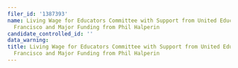```yaml
---
filer_id: '1387393'
name: Living Wage for Educators Committee with Support from United Educators of San
  Francisco and Major Funding from Phil Halperin
candidate_controlled_id: ''
data_warning:
title: Living Wage for Educators Committee with Support from United Educators of San
  Francisco and Major Funding from Phil Halperin
---
```

